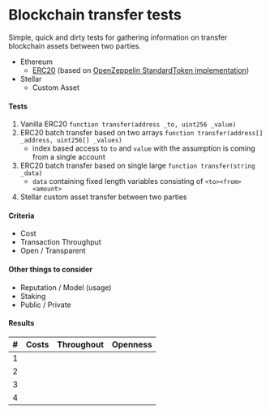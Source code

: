 # Blockchain transfer tests

Simple, quick and dirty tests for gathering information on transfer blockchain assets between two parties.

* Ethereum
  * [ERC20](https://theethereum.wiki/w/index.php/ERC20_Token_Standard) (based on [OpenZeppelin StandardToken implementation](https://github.com/OpenZeppelin/openzeppelin-solidity/blob/master/contracts/token/ERC20/StandardToken.sol))
* Stellar 
  * Custom Asset

#### Tests

1) Vanilla ERC20 `function transfer(address _to, uint256 _value)`
2) ERC20 batch transfer based on two arrays `function transfer(address[] _address, uint256[] _values)`
    - index based access to `to` and `value` with the assumption is coming from a single account
3) ERC20 batch transfer based on single large `function transfer(string _data)`
    - `data` containing fixed length variables consisting of `<to><from><amount>`
4) Stellar custom asset transfer between two parties

#### Criteria

* Cost
* Transaction Throughput
* Open / Transparent

#### Other things to consider

* Reputation / Model (usage)
* Staking
* Public / Private


#### Results

|#| Costs  | Throughout  | Openness  |
|-|--------|-------------|-----------|
|1|        |             |           |
|2|        |             |           |
|3|        |             |           |
|4|        |             |           |
